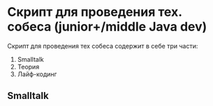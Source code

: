 # Скрипт для проведения тех. собеса (junior+/middle Java dev)
Скрипт для проведения тех собеса содержит в себе три части:
  1. Smalltalk
  2. Теория
  3. Лайф-кодинг

## Smalltalk


